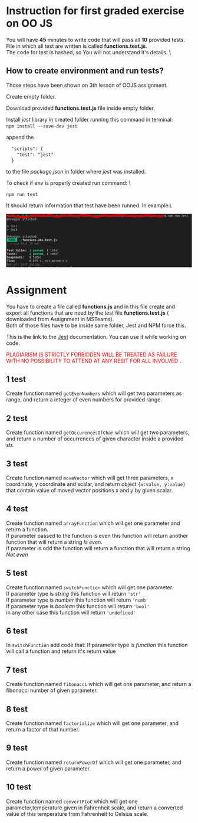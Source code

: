 # Instruction for first graded exercise on OO JS

You will have **45** minutes to write code that will pass all **10** provided tests. \
File in which all test are written is called **functions.test.js**.\
The code for test is hashed, so You will not understand it's details. \

## How to create environment and run tests?
Those steps have been shown on 3th lesson of OOJS assignment.

Create empty folder.

Download provided **functions.test.js** file inside empty folder.

Install *jest* library in created folder running this command in terminal:\
``npm install --save-dev jest``

append the 
```
  "scripts": {
    "test": "jest"
  }
```

to the file *package.json* in folder where *jest* was installed.

To check if env is properly created run command: \
```
npm run test
```
It should return information that test have been runned. In example:\

![Example run](example_run.png)



# Assignment

You have to create a file called **functions.js** and in this file create and export all functions that are need by the test file **functions.test.js** ( downloaded from Assignment in MSTeams).\
Both of those files have to be inside same folder, Jest and NPM force this.

This is the link to the [Jest](https://jestjs.io/docs/getting-started) documentation. You can use it while working on code.

<span style="color:red">PLAGIARISM IS STRICTLY FORBIDDEN WILL BE TREATED AS FAILURE WITH NO POSSIBILITY TO ATTEND AT ANY RESIT FOR ALL INVOLVED </span>.



## 1 test
Create function named ```getEvenNumbers``` which will get two parameters as range, and return a integer of even numbers for provided range.

## 2 test
Create function named ```getOccurencesOfChar``` which will get two parameters, and return a number of occurrences of given character inside a provided str.

## 3 test
Create function named ```moveVector``` which will get three parameters, x coordinate, y coordinate and scalar, and return object ```{x:value, y:value}``` that contain value of moved vector positions x and y by given scalar.

## 4 test
Create function named ``arrayFunction`` which will get one parameter and return a function.\
If parameter passed to the function is even this function will return another function that will return a string *Is even*.\
if parameter is odd the function will return a function that will return a string *Not even*

## 5 test
Create function named ``switchFunction`` which will get one parameter.\
If parameter type is *string* this function will return ```'str'```\
If parameter type is *number* this function will return ```'numb'```\
If parameter type is *boolean* this function will return ```'bool'```\
in any other case this function will return ```'undefined'```

## 6 test
In ``switchFunction`` add code that:
If parameter type is *function* this function will call a function and return it's return value

## 7 test
Create function named ``fibonacci`` which will get one parameter, and return a fibonacci number of given parameter.

## 8 test
Create function named ``factorialize`` which will get one parameter, and return a factor of that number.

## 9 test
Create function named ``returnPowerOf`` which will get one parameter, and return a power of given parameter.

## 10 test
Create function named ``convertFtoC`` which will get one parameter,temperature given in Fahrenheit scale, and return a converted value of this temperature from Fahrenheit to Celsius scale.
